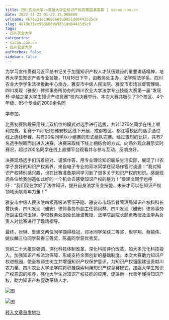 ```yaml
---
title: 四川农业大学->首届大学生知识产权竞赛圆满落幕 | sicau.com.cn
date: 2022-11-22 01:22:15.968088
urlname: 4678e31ec9686669a9851dd84435d5c9
slug: 4678e31ec9686669a9851dd84435d5c9
tags: 
- 四川农业大学
categories:
- sicau.com.cn
- 四川农业大学
authorbox: false
sidebar: false
---
```

为学习宣传贯彻习近平总书记关于加强知识产权人才队伍建设的重要讲话精神，培养大学生知识产权专业技能，11月18日下午，由教务处主办，法学院法学系、四川农业大学学生法律援助中心承办，雅安市中级人民法院、雅安市市场监督管理局、四川发现（雅安）律师事务所协办的四川农业大学法学专业技能大赛第一届“发现杯·卓越之星大学生知识产权竞赛”校内决赛举行。本次大赛共吸引了3个校区、4个年级、85个专业的2000余名同
<!--more-->
学参加。

比赛初赛阶段采用线上双机位的模式对选手进行选拔，共计1276名同学在线上顺利完赛。复赛于11月1日在雅安校区线下开展，成都校区、都江堰校区的选手通过线上连线参赛，共有20名同学以小组赛的形式组队完赛。经过激烈的比拼，共有7名选手脱颖而出进入决赛。决赛采取线下线上相结合的方式，向场外观众展示实时赛况，超过200名同学在线上直播平台观看并与参与互动，反响良好。

决赛现场选手们沉着应对、谨慎作答，用专业理论知识联系生活实际，展现了川农学子良好的知识产权素养。来自电子专业的邓冰同学在现场作答时谈道：“我对知识产权特别感兴趣，也在比赛准备期间学习到了很多关于知识产权的知识。感谢现场各位给我创造如此好的一个机会去感受知识产权的魅力！”鲁建文同学也呼吁：“我们现在学好了法律知识，提升自身法学专业技能，未来才可以在知识产权领域贡献青年力量！”

雅安市中级人民法院四级高级法官伍子刚、雅安市市场监督管理局知识产权科科长曾跃勇、四川发现（雅安）律师事务所副主任郭凤林、四川发现（雅安）律师事务所副主任何玉婵，学校教务处副处长康波教授、法学院副院长颜勇教授及法学系负责人对比赛进行了现场指导。

最终，张琳、鲁建文两位同学摘得桂冠，邓冰同学荣获二等奖，但宇翔、蔡镇伟、姚仪麟三位同学获得三等奖，陈鑫同学获优秀奖。

党的二十大报告强调，深化科技体制改革，深化科技评价改革，加大多元化科技投入，加强知识产权法治保障，形成支持全面创新的基础制度。本次大赛助力知识产权进校园，使全校师生树立并增强知识产权保护意识，为知识产权强国建设贡献川农力量。四川农业大学法学院将积极探索利用知识产权竞赛模式，加强大学生知识产权意识的培养，强化大学生对知识产权技能的应用，促进新一代青年懂得知识产权，助力知识产权促改革铸人才。

![图](https://news.sicau.edu.cn/__local/1/0A/A5/22829A4B45E7B89ED2480AFF52B_9101C16D_CCE8.jpg)

![图](https://news.sicau.edu.cn/__local/9/E8/8F/E2F10DB723040586F37266A6343_9A2B848C_8A42.jpg)

[转入文章首发地址](https://news.sicau.edu.cn/info/1078/70282.htm)